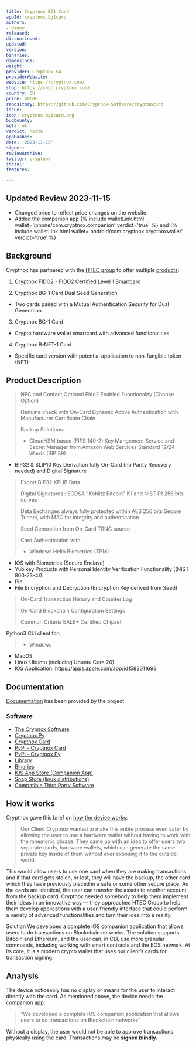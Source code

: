 ```yaml
---
title: Cryptnox BG1 Card
appId: cryptnox.bg1card
authors:
- danny
released: 
discontinued: 
updated: 
version: 
binaries: 
dimensions: 
weight: 
provider: Cryptnox SA
providerWebsite: 
website: https://cryptnox.com/
shop: https://shop.cryptnox.com/
country: CH
price: 49CHF
repository: https://github.com/Cryptnox-Software/cryptnoxpro
issue: 
icon: cryptnox.bg1card.png
bugbounty: 
meta: ok
verdict: noita
appHashes: 
date: '2023-11-15'
signer: 
reviewArchive: 
twitter: cryptnox
social: 
features: 

---
```


## Updated Review 2023-11-15

- Changed price to reflect price changes on the website
- Added the companion app {% include walletLink.html wallet='iphone/com.cryptnox.companion' verdict='true' %} and {% include walletLink.html wallet='android/com.cryptnox.cryptnoxwallet' verdict='true' %}

## Background 

Cryptnox has partnered with the [HTEC group](https://htecgroup.com/client-stories/cryptnox-building-state-of-the-art-private-key-safety/) to offer multiple [products](https://shop.cryptnox.com/): 

1. Cryptnox FIDO2 - FIDO2 Certified Level 1 Smartcard

2. Cryptnox BG-1 Card Dual Seed Generation
- Two cards paired with a Mutual Authentication Security for Dual Generation

3. Cryptnox BG-1 Card
- Crypto hardware wallet smartcard with advanced functionalities 
 
4. Cryptnox B-NFT-1 Card
- Specific card version with potential application to non-fungible token (NFT) 

## Product Description 

> NFC and Contact
Optional Fido2 Enabled Functionality (Choose Option)
>
> Genuine check with On-Card Dynamic Active Authentication with Manufacturer Certificate Chain
>
> Backup Solutions:
> - CloudHSM based (FIPS 140-2) Key Mangement Service and Secret Manager from Amazon Web Services
Standard 12/24 Words (BIP 39)
 - BIP32 & SLIP10 Key Derivation fully On-Card (no Parity Recovery needed) and Digital Signature
>
> Export BIP32 XPUB Data
>
> Digital Signatures : ECDSA "Koblitz Bitcoin" K1 and NIST P1 256 bits curves
>
> Data Exchanges always fully protected within AES 256 bits Secure Tunnel, with MAC for integrity and authentication
>
> Seed Generation from On-Card TRNG source
>
> Card Authentication with:
> 
> - Windows Hello Biometrics (TPM)
- IOS with Biometrics (Secure Enclave)
- Yubikey Products with Personal Identity Verification Functionality ((NIST 800-73-4))
- Pin
- File Encryption and Decryption (Encryption Key derived from Seed)
>
> On-Card Transaction History and Counter Log
>
> On-Card Blockchain Configuration Settings
>
> Common Criteria EAL6+ Certified Chipset
>
Python3 CLI client for:
> - Windows
- MacOS
- Linux Ubuntu (including Ubuntu Core 20)
- IOS Application: https://apps.apple.com/app/id1583011693

## Documentation

[Documentation](https://cryptnox.com/get-software/) has been provided by the project

### Software
- [The Crypnox Software](https://github.com/Cryptnox-Software)
- [Cryptnox Py](https://github.com/Cryptnox-Software/cryptnoxpy)
- [Cryptnox Card](https://github.com/Cryptnox-Software/cryptnoxcard)
- [PyPi - Cryptnox Card](https://pypi.org/project/cryptnoxcard/)
- [PyPi - Cryptnox Py](https://pypi.org/project/cryptnoxpy/)
- [Library](https://cryptnoxpy.readthedocs.io/en/latest/)
- [Binaries](https://github.com/Cryptnox-Software/cryptnoxcard/releases/latest)
- [IOS App Store (Companion App)](https://apps.apple.com/app/id1583011693)
- [Snap Store (linux distributions)](https://snapcraft.io/cryptnox)
- [Compatible Third Party Software](https://uniblow.org/get)

## How it works 

Cryptnox gave this brief on [how the device works](https://htecgroup.com/client-stories/cryptnox-building-state-of-the-art-private-key-safety/): 

> Our Client Cryptnox wanted to make this entire process even safer by allowing the user to use a hardware wallet without having to work with the mnemonic phrase. They came up with an idea to offer users two separate cards, hardware wallets, which can generate the same private key inside of them without ever exposing it to the outside world.
>
This would allow users to use one card when they are making transactions and if that card gets stolen, or lost, they will have the backup, the other card which they have previously placed in a safe or some other secure place. As the cards are identical, the user can transfer the assets to another account from the backup card. Cryptnox needed somebody to help them implement their ideas in an innovative way — they approached HTEC Group to help them develop applications with a user-friendly interface that could perform a variety of advanced functionalities and turn their idea into a reality. 
>
Solution
We developed a complete iOS companion application that allows users to do transactions on Blockchain networks. The solution supports Bitcoin and Ethereum, and the user can, in CLI, use more granular commands, including working with smart contracts and the EOS network. At its core, it is a modern crypto wallet that uses our client’s cards for transaction signing. 

## Analysis 

The device noticeably has no display or means for the user to interact directly with the card. As mentioned above, the device needs the companion app:

> "We developed a complete iOS companion application that allows users to do transactions on Blockchain networks"  

Without a display, the user would not be able to approve transactions physically using the card. Transactions may be **signed blindly.**


